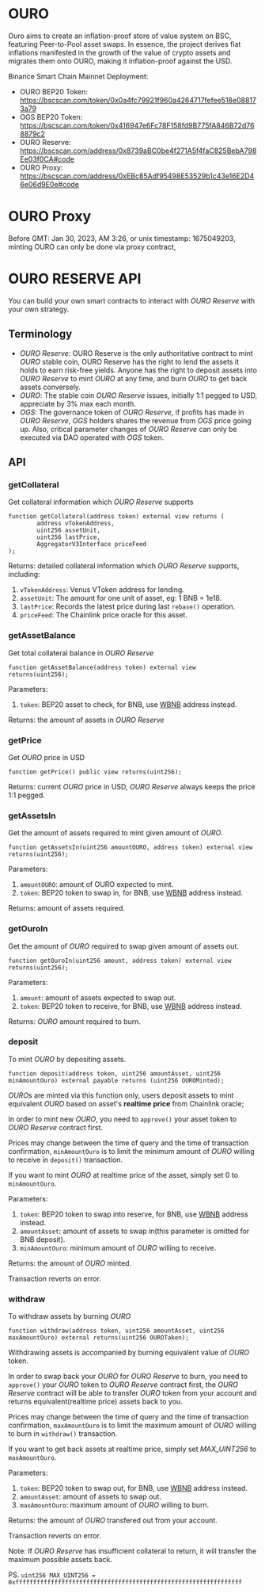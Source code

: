 OURO 
===
Ouro aims to create an inflation-proof store of value system on BSC, featuring Peer-to-Pool asset swaps. In essence, the project derives fiat inflations manifested in the growth of the value of crypto assets and migrates them onto OURO, making it inflation-proof against the USD.

Binance Smart Chain Mainnet Deployment:

* OURO BEP20 Token: https://bscscan.com/token/0x0a4fc79921f960a4264717fefee518e088173a79
* OGS BEP20 Token: https://bscscan.com/token/0x416947e6Fc78F158fd9B775fA846B72d768879c2
* OURO Reserve: https://bscscan.com/address/0x8739aBC0be4f271A5f4faC825BebA798Ee03f0CA#code
* OURO Proxy: https://bscscan.com/address/0xEBc85Adf95498E53529b1c43e16E2D46e06d9E0e#code

OURO Proxy
===
Before GMT: Jan 30, 2023, AM 3:26, or unix timestamp: 1675049203, minting OURO can only be done via proxy contract,


OURO RESERVE API
===
You can build your own smart contracts to interact with *OURO Reserve* with your own strategy.

## Terminology
* *OURO Reserve*: OURO Reserve is the only authoritative contract to mint *OURO* stable coin, OURO Reserve has the right to lend the assets it holds to earn risk-free yields. Anyone has the right to deposit assets into *OURO Reserve* to mint *OURO* at any time, and burn *OURO* to get back assets conversely.
* *OURO*: The stable coin *OURO Reserve* issues, initially 1:1 pegged to USD, appreciate by 3% max each month.
* *OGS*: The governance token of *OURO Reserve*, if profits has made in *OURO Reserve*, *OGS* holders shares the revenue from *OGS* price going up. Also, critical parameter changes of *OURO Reserve* can only be executed via DAO operated with *OGS* token.

## API

### getCollateral
Get collateral information which *OURO Reserve* supports

```solidity
function getCollateral(address token) external view returns (
        address vTokenAddress,
        uint256 assetUnit,
        uint256 lastPrice,
        AggregatorV3Interface priceFeed
);
```

Returns: detailed collateral information which *OURO Reserve* supports, including:
1. `vTokenAddress`: Venus VToken address for lending.
2. `assetUnit`: The amount for one unit of asset, eg: 1 BNB = 1e18.
3. `lastPrice`: Records the latest price during last `rebase()` operation.
4. `priceFeed`: The Chainlink price oracle for this asset.

### getAssetBalance
Get total collateral balance in *OURO Reserve*

```solidity
function getAssetBalance(address token) external view returns(uint256);
```
Parameters:

1. `token`: BEP20 asset to check, for BNB, use [WBNB](https://bscscan.com/token/0xbb4CdB9CBd36B01bD1cBaEBF2De08d9173bc095c) address instead.

Returns: the amount of assets in *OURO Reserve*

### getPrice
Get *OURO* price in USD

```solidity
function getPrice() public view returns(uint256);
```

Returns: current *OURO* price in USD, *OURO Reserve* always keeps the price 1:1 pegged.

### getAssetsIn
Get the amount of assets required to mint given amount of *OURO*.

```solidity
function getAssetsIn(uint256 amountOURO, address token) external view returns(uint256);
```
Parameters:

1. `amountOURO`: amount of OURO expected to mint.
2. `token`: BEP20 token to swap in, for BNB, use [WBNB](https://bscscan.com/token/0xbb4CdB9CBd36B01bD1cBaEBF2De08d9173bc095c) address instead.

Returns: amount of assets required.

### getOuroIn
Get the amount of *OURO* required to swap given amount of assets out.

```solidity
function getOuroIn(uint256 amount, address token) external view returns(uint256);
```

Parameters:

1. `amount`: amount of assets expected to swap out.
2. `token`: BEP20 token to receive, for BNB, use [WBNB](https://bscscan.com/token/0xbb4CdB9CBd36B01bD1cBaEBF2De08d9173bc095c) address instead.

Returns: *OURO* amount required to burn.

### deposit
To mint *OURO* by depositing assets.

```solidity
function deposit(address token, uint256 amountAsset, uint256 minAmountOuro) external payable returns (uint256 OUROMinted);
```
*OURO*s are minted via this function only, users deposit assets to mint equivalent *OURO* based on asset's **realtime price** from Chainlink oracle;

In order to mint new *OURO*, you need to `approve()` your asset token to *OURO Reserve* contract first.

Prices may change between the time of query and the time of transaction confirmation, 
`minAmountOuro` is to limit the minimum amount of *OURO* willing to receive in `deposit()` transaction.

If you want to mint *OURO* at realtime price of the asset, simply set 0 to `minAmountOuro`.

Parameters:

1. `token`: BEP20 token to swap into reserve, for BNB, use [WBNB](https://bscscan.com/token/0xbb4CdB9CBd36B01bD1cBaEBF2De08d9173bc095c) address instead.
2. `amountAsset`: amount of assets to swap in(this parameter is omitted for BNB deposit).
3. `minAmountOuro`: minimum amount of *OURO* willing to receive.

Returns: the amount of *OURO* minted.

Transaction reverts on error.

### withdraw
To withdraw assets by burning *OURO*

```solidity
function withdraw(address token, uint256 amountAsset, uint256 maxAmountOuro) external returns(uint256 OUROTaken);
```
Withdrawing assets is accompanied by burning equivalent value of *OURO* token.

In order to swap back your *OURO* for *OURO Reserve* to burn, you need to `approve()` your *OURO* token to *OURO Reserve* contract first, 
the *OURO Reserve* contract will be able to transfer *OURO* token from your account and returns equivalent(realtime price) assets back to you.

Prices may change between the time of query and the time of transaction confirmation, 
`maxAmountOuro` is to limit the maximum amount of *OURO* willing to burn in `withdraw()` transaction.

If you want to get back assets at realtime price, simply set *MAX_UINT256* to `maxAmountOuro`.

Parameters:

1. `token`: BEP20 token to swap out, for BNB, use [WBNB](https://bscscan.com/token/0xbb4CdB9CBd36B01bD1cBaEBF2De08d9173bc095c) address instead.
2. `amountAsset`: amount of assets to swap out.
3. `maxAmountOuro`: maximum amount of *OURO* willing to burn.

Returns: the amount of *OURO* transfered out from your account.

Transaction reverts on error. 

Note: If *OURO Reserve* has insufficient collateral to return, it will transfer the maximum possible assets back.

PS. `uint256 MAX_UINT256 = 0xffffffffffffffffffffffffffffffffffffffffffffffffffffffffffffffff`
